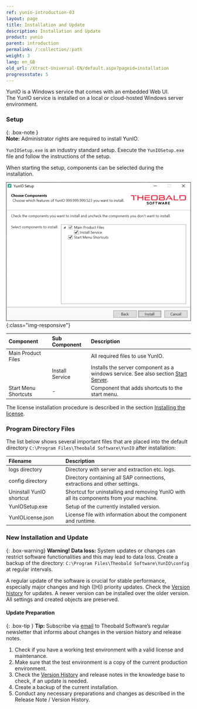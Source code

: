 ```yaml
---
ref: yunio-introduction-03
layout: page
title: Installation and Update
description: Installation and Update
product: yunio
parent: introduction
permalink: /:collection/:path
weight: 3
lang: en_GB
old_url: /Xtract-Universal-EN/default.aspx?pageid=installation
progressstate: 5
---
```


YunIO is a Windows service that comes with an embedded Web UI.<br>
The YunIO service is installed on a local or cloud-hosted Windows server environment. 

### Setup

{: .box-note }																   
**Note:** Administrator rights are required to install YunIO.

`YunIOSetup.exe` is an industry standard setup. Execute the `YunIOSetup.exe` file and follow the instructions of the setup.

When starting the setup, components can be selected during the installation. 

![XU-Setup](/img/content/yunio/yunio-setup.png){:class="img-responsive"}

|Component | Sub Component| Description |
|:----|:---|:---|
|Main Product Files | | All required files to use YunIO. |
|<!---->| Install Service| Installs the server component as a windows service. See also section [Start Server](../server/start-server). |
|Start Menu Shortcuts |- |Component that adds shortcuts to the start menu.|

The license installation procedure is described in the section [Installing the license](./license).

### Program Directory Files
The list below shows several important files that are placed into the default directory `C:\Program Files\Theobald Software\YunIO` after installation:

|Filename | Description |
|:----|:---|
| logs directory| Directory with server and extraction etc. logs.|
| config directory | Directory containing all SAP connections, extractions and other settings.|
| Uninstall YunIO shortcut| Shortcut for uninstalling and removing YunIO with all its components from your machine. |
| YunIOSetup.exe| Setup of the currently installed version.|
| YunIOLicense.json | License file with information about the component and runtime. |


### New Installation and Update																																										   

{: .box-warning}
**Warning! Data loss:**
System updates or changes can restrict software functionalities and this may lead to data loss. 
Create a backup of the directory: `C:\Program Files\Theobald Software\YunIO\config` at regular intervals.

A regular update of the software is crucial for stable performance, especially major changes and high ([H]) priority
updates. Check the [Version history](https://kb.theobald-software.com/version-history) for updates. A newer version
can be installed over the older version. All settings and created objects are preserved. 

#### Update Preparation

{: .box-tip }
**Tip:** Subscribe via [email](mailto:info@theobald-software.com) to Theobald Software’s regular newsletter that
informs about changes in the version history and release notes.

1. Check if you have a working test environment with a valid license and maintenance.
2. Make sure that the test environment is a copy of the current production environment.
3. Check the [Version History](https://kb.theobald-software.com/version-history) and release notes in the
knowledge base to check, if an update is needed.
4. Create a backup of the current installation.
5. Conduct any necessary preparations and changes as described in the Release Note / Version History.

